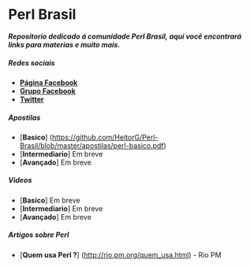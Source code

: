 # Perl Brasil

***Repositorio dedicado á comunidade Perl Brasil, aqui você encontrará links para materias e muito mais.***

##### Redes sociais

* [**Página Facebook**](https://www.facebook.com/PerlBrOficial)
* [**Grupo Facebook**](https://www.facebook.com/groups/PerlBrasilOficial/)
* [**Twitter**](https://twitter.com/Perl_Brasil)

##### Apostilas

* [**Basico**] (https://github.com/HeitorG/Perl-Brasil/blob/master/apostilas/perl-basico.pdf)
* [**Intermediario**] Em breve
* [**Avançado**] Em breve

##### Videos
* [**Basico**] Em breve
* [**Intermediario**] Em breve
* [**Avançado**] Em breve

##### Artigos sobre Perl

* [**Quem usa Perl ?**] (http://rio.pm.org/quem_usa.html) - Rio PM
